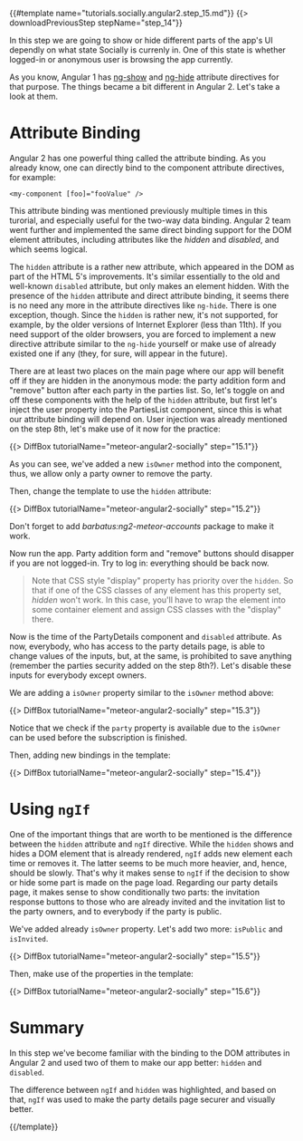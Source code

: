 {{#template name="tutorials.socially.angular2.step_15.md"}}
{{> downloadPreviousStep stepName="step_14"}}

In this step we are going to show or hide 
different parts of the app's UI dependly on what
state Socially is currenly in. One of this state is whether
logged-in or anonymous user is browsing the app currently.

As you know, Angular 1 has [ng-show](https://docs.angularjs.org/api/ng/directive/ngShow) and [ng-hide](https://docs.angularjs.org/api/ng/directive/ngHide)
attribute directives for that purpose. The things became a bit different 
in Angular 2. Let's take a look at them.

# Attribute Binding

Angular 2 has one powerful thing called the attribute binding.
As you already know, one can directly bind to the component attribute directives, for example:

    <my-component [foo]="fooValue" />

This attribute binding was mentioned previously multiple times in this turorial, and especially useful for the two-way data binding.
Angular 2 team went further and implemented the same direct binding support for the
DOM element attributes, including attributes like the _hidden_ and _disabled_, and which seems logical.

The `hidden` attribute is a rather new attribute, which appeared
in the DOM as part of the HTML 5's improvements.
It's similar essentially to the old and well-known `disabled` attribute, but only 
makes an element hidden. With the presence of the `hidden` attribute and direct attribute
binding, it seems there is no need any more in the attribute directives like `ng-hide`.
There is one exception, though. Since the `hidden` is rather new, it's not supported, for example, by the older versions of Internet Explorer (less than 11th).
If you need support of the older browsers, you are forced to implement a new directive attribute similar to the `ng-hide` yourself or
make use of already existed one if any (they, for sure, will appear in the future).

There are at least two places on the main page where our app will benefit off if they are hidden in the anonymous mode: 
the party addition form and "remove" button after each party in the parties list.
So, let's toggle on and off these components with the help of the `hidden` attribute, but first let's inject 
the user property into the PartiesList component, since this is what our attribute
binding will depend on. User injection was already mentioned on the step 8th,
let's make use of it now for the practice:

{{> DiffBox tutorialName="meteor-angular2-socially" step="15.1"}}

As you can see, we've added a new `isOwner` method into the component,
thus, we allow only a party owner to remove the party.

Then, change the template to use the `hidden` attribute:

{{> DiffBox tutorialName="meteor-angular2-socially" step="15.2"}}

Don't forget to add _barbatus:ng2-meteor-accounts_ package to make it work.

Now run the app. Party addition form and "remove" buttons
should disapper if you are not logged-in. Try to log in: everything should be back now.

> Note that CSS style "display" property has priority over the `hidden`.
> So that if one of the CSS classes of any element has this property set,
> _hidden_ won't work. In this case, you'll have to wrap the element into
> some container element and assign CSS classes with the "display" there.

Now is the time of the PartyDetails component and `disabled` attribute.
As now, everybody, who has access to the party details page,
is able to change values of the inputs, but, at the same, is prohibited to save anything
(remember the parties security added on the step 8th?).
Let's disable these inputs for everybody except owners.

We are adding a `isOwner` property similar to the `isOwner` method above:

{{> DiffBox tutorialName="meteor-angular2-socially" step="15.3"}}

Notice that we check if the `party` property is available due to the `isOwner` can be used before the subscription is finished.

Then, adding new bindings in the template:

{{> DiffBox tutorialName="meteor-angular2-socially" step="15.4"}}

# Using `ngIf`

One of the important things that are worth to be mentioned 
is the difference between the `hidden` attribute and `ngIf` directive.
While the `hidden` shows and hides a DOM element that is already rendered,
`ngIf` adds new element each time or removes it. The latter seems
to be much more heavier, and, hence, should be slowly. That's why it makes sense to
`ngIf` if the decision to show or hide some part is made on the page load.
Regarding our party details page, it makes sense to show conditionally
two parts: the invitation response buttons to those who are already invited
and the invitation list to the party owners, and to everybody if the party is public.

We've added already `isOwner` property. Let's add two more: `isPublic` and `isInvited`.

{{> DiffBox tutorialName="meteor-angular2-socially" step="15.5"}}

Then, make use of the properties in the template:

{{> DiffBox tutorialName="meteor-angular2-socially" step="15.6"}}

# Summary

In this step we've become familiar with the binding to the DOM attributes in Angular 2 and
used two of them to make our app better: `hidden` and `disabled`.

The difference between `ngIf` and `hidden` was highlighted, and based on that, `ngIf` 
was used to make the party details page securer and visually better.

{{/template}}